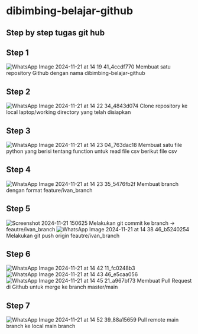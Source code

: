 # dibimbing-belajar-github

## Step by step tugas git hub

## Step 1
![WhatsApp Image 2024-11-21 at 14 19 41_4ccdf770](https://github.com/user-attachments/assets/513f8c45-c9a2-49d6-95e2-4986785b132c)
Membuat satu repository Github dengan nama dibimbing-belajar-github

## Step 2
![WhatsApp Image 2024-11-21 at 14 22 34_4843d074](https://github.com/user-attachments/assets/05b736dd-2e31-4e69-a606-51786902acdf)
Clone repository ke local laptop/working directory yang telah disiapkan

## Step 3
![WhatsApp Image 2024-11-21 at 14 23 04_763dac18](https://github.com/user-attachments/assets/54048df9-d883-4694-b808-42adfb2b3a57)
Membuat satu file python yang berisi tentang function untuk read file csv berikut file csv

## Step 4
![WhatsApp Image 2024-11-21 at 14 23 35_5476fb2f](https://github.com/user-attachments/assets/d332a159-6961-4d95-98a2-99f0a50658eb)
Membuat branch dengan format feature/ivan_branch

## Step 5
![Screenshot 2024-11-21 150625](https://github.com/user-attachments/assets/163f0a18-86a5-40d7-9648-a55637a9f854)
Melakukan git commit ke branch -> feautre/ivan_branch
![WhatsApp Image 2024-11-21 at 14 38 46_b5240254](https://github.com/user-attachments/assets/3ca0e43b-d03c-4ae4-b560-74b0f4d48072)
Melakukan git push origin feautre/ivan_branch

## Step 6
![WhatsApp Image 2024-11-21 at 14 42 11_fc0248b3](https://github.com/user-attachments/assets/e500d0b2-d9da-4d70-b052-a0a9ae32ebba)
![WhatsApp Image 2024-11-21 at 14 43 46_e5caa056](https://github.com/user-attachments/assets/5709bb77-9ce1-4679-827f-0bbc5a221204)
![WhatsApp Image 2024-11-21 at 14 45 21_a967bf73](https://github.com/user-attachments/assets/c23e6142-a367-40e9-9cff-78bc07bef84a)
Membuat Pull Request di Github untuk merge ke branch master/main

## Step 7 
![WhatsApp Image 2024-11-21 at 14 52 39_88a15659](https://github.com/user-attachments/assets/83f51549-b731-42e1-8f03-de5d10172f59)
Pull remote main branch ke local main branch

